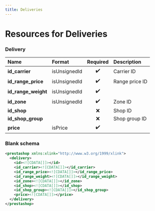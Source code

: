 ```yaml
---
title: Deliveries
---
```


# Resources for Deliveries

### Delivery

|        Name         |    Format    | Required |  Description   |
| :------------------ | :----------- | :------: | :------------- |
| **id_carrier**      | isUnsignedId | ✔️       | Carrier ID     |
| **id_range_price**  | isUnsignedId | ✔️       | Range price ID |
| **id_range_weight** | isUnsignedId | ✔️       |                |
| **id_zone**         | isUnsignedId | ✔️       | Zone ID        |
| **id_shop**         |              | ❌        | Shop ID        |
| **id_shop_group**   |              | ❌        | Shop group ID  |
| **price**           | isPrice      | ✔️       |                |


### Blank schema

```xml
<prestashop xmlns:xlink="http://www.w3.org/1999/xlink">
  <delivery>
    <id><![CDATA[]]></id>
    <id_carrier><![CDATA[]]></id_carrier>
    <id_range_price><![CDATA[]]></id_range_price>
    <id_range_weight><![CDATA[]]></id_range_weight>
    <id_zone><![CDATA[]]></id_zone>
    <id_shop><![CDATA[]]></id_shop>
    <id_shop_group><![CDATA[]]></id_shop_group>
    <price><![CDATA[]]></price>
  </delivery>
</prestashop>
```

